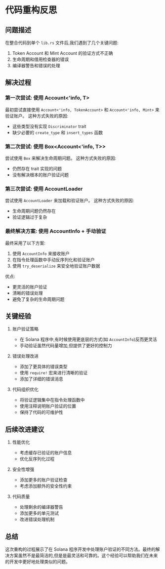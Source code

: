 # 代码重构反思

## 问题描述
在整合代码到单个 `lib.rs` 文件后,我们遇到了几个关键问题:
1. Token Account 和 Mint Account 的验证方式不正确
2. 生命周期和借用检查器的错误
3. 编译器警告和错误的处理

## 解决过程

### 第一次尝试: 使用 Account<'info, T>
最初尝试直接使用 `Account<'info, TokenAccount>` 和 `Account<'info, Mint>` 来验证账户。
这种方式失败的原因:
- 这些类型没有实现 `Discriminator` trait
- 缺少必要的 `create_type` 和 `insert_types` 函数

### 第二次尝试: 使用 Box<Account<'info, T>>
尝试使用 `Box` 来解决生命周期问题。
这种方式失败的原因:
- 仍然存在 trait 实现的问题
- 没有解决根本的账户验证问题

### 第三次尝试: 使用 AccountLoader
尝试使用 `AccountLoader` 来加载和验证账户。
这种方式失败的原因:
- 生命周期问题仍然存在
- 验证逻辑过于复杂

### 最终解决方案: 使用 AccountInfo + 手动验证
最终采用了以下方案:
1. 使用 `AccountInfo` 来接收账户
2. 在指令处理函数中手动反序列化和验证账户
3. 使用 `try_deserialize` 来安全地验证账户数据

优点:
- 更灵活的账户验证
- 清晰的错误处理
- 避免了复杂的生命周期问题

## 关键经验

1. 账户验证策略
   - 在 Solana 程序中,有时候使用更底层的方式(如 `AccountInfo`)反而更灵活
   - 手动验证虽然代码量增加,但提供了更好的控制力

2. 错误处理改进
   - 添加了更具体的错误类型
   - 使用 `require!` 宏来进行清晰的验证
   - 添加了详细的错误消息

3. 代码组织优化
   - 将验证逻辑集中在指令处理函数中
   - 使用注释说明账户验证的位置
   - 保持了代码的可维护性

## 后续改进建议

1. 性能优化
   - 考虑缓存已验证的账户信息
   - 优化反序列化过程

2. 安全性增强
   - 添加更多的账户验证检查
   - 考虑添加额外的安全性约束

3. 代码质量
   - 处理剩余的编译器警告
   - 添加更多的单元测试
   - 改进错误处理机制

## 总结
这次重构的过程展示了在 Solana 程序开发中处理账户验证的不同方法。最终的解决方案虽然不是最简洁的,但是是最灵活和可靠的。这个经验可以帮助我们在未来的开发中更好地处理类似的问题。 
